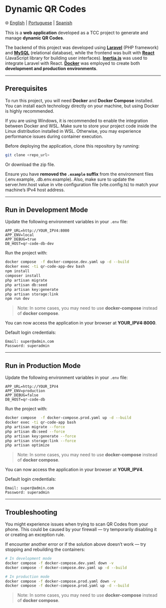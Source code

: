 # Dynamic QR Codes

🌐 [English](README.md) | [Portuguese](README.pt.md) | [Spanish](README.es.md)

This is a **web application** developed as a TCC project to generate and manage **dynamic QR Codes**.

The backend of this project was developed using **[Laravel](https://laravel.com/)** (PHP framework) and **[MySQL](https://www.mysql.com/)** (relational database), while the frontend was built with **[React](https://reactjs.org/)** (JavaScript library for building user interfaces). **[Inertia.js](https://inertiajs.com/)** was used to integrate Laravel with React. **[Docker](https://www.docker.com/)** was employed to create both **development and production environments**.

---

## Prerequisites

To run this project, you will need **Docker** and **Docker Compose** installed. You can install each technology directly on your machine, but using Docker is highly recommended.

If you are using Windows, it is recommended to enable the integration between Docker and WSL. Make sure to store your project code inside the Linux distribution installed in WSL. Otherwise, you may experience performance issues during container execution.

Before deploying the application, clone this repository by running:

```bash
git clone <repo_url>
```

Or download the zip file.

Ensure you have **removed the `.example` suffix** from the environment files (.env.example, .db.env.example). Also, make sure to update the server.hmr.host value in vite configuration file (vite.config.ts) to match your machine’s IPv4 host address.

---

## Run in Development Mode

Update the following environment variables in your `.env` file:

```env
APP_URL=http://YOUR_IPV4:8000
APP_ENV=local
APP_DEBUG=true
DB_HOST=qr-code-db-dev
```

Run the project with:

```bash
docker compose  -f docker-compose.dev.yaml up -d --build
docker exec -ti qr-code-app-dev bash
npm install
composer install
php artisan migrate
php artisan db:seed
php artisan key:generate
php artisan storage:link
npm run dev
```

> Note: In some cases, you may need to use **docker-compose** instead of **docker compose**.

You can now access the application in your browser at **YOUR\_IPV4:8000**.

Default login credentials:

    Email: super@admin.com
    Password: superadmin

---

## Run in Production Mode

Update the following environment variables in your `.env` file:

```env
APP_URL=http://YOUR_IPV4
APP_ENV=production
APP_DEBUG=false
DB_HOST=qr-code-db
```

Run the project with:

```bash
docker compose  -f docker-compose.prod.yaml up -d --build
docker exec -ti qr-code-app bash
php artisan migrate --force
php artisan db:seed --force
php artisan key:generate --force
php artisan storage:link --force
php artisan optimize
```

> Note: In some cases, you may need to use **docker-compose** instead of **docker compose**.

You can now access the application in your browser at **YOUR\_IPV4**.

Default login credentials:

    Email: super@admin.com
    Password: superadmin

---

## Troubleshooting

You might experience issues when trying to scan QR Codes from your phone.
This could be caused by your firewall — try temporarily disabling it or creating an exception rule.

If encounter another error or if the solution above doesn’t work — try stopping and rebuilding the containers:

```bash
# In development mode
docker compose -f docker-compose.dev.yaml down -v
docker compose -f docker-compose.dev.yaml up -d --build

# In production mode
docker compose -f docker-compose.prod.yaml down -v
docker compose -f docker-compose.prod.yaml up -d --build
```

> Note: In some cases, you may need to use **docker-compose** instead of **docker compose**.
